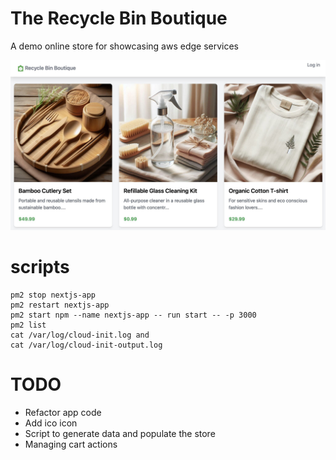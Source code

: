 # The Recycle Bin Boutique
A demo online store for showcasing aws edge services

![The Recycle Bin Boutique](screenshot.jpeg)

# scripts
```
pm2 stop nextjs-app
pm2 restart nextjs-app
pm2 start npm --name nextjs-app -- run start -- -p 3000
pm2 list
cat /var/log/cloud-init.log and
cat /var/log/cloud-init-output.log
```

# TODO
* Refactor app code
* Add ico icon
* Script to generate data and populate the store
* Managing cart actions
